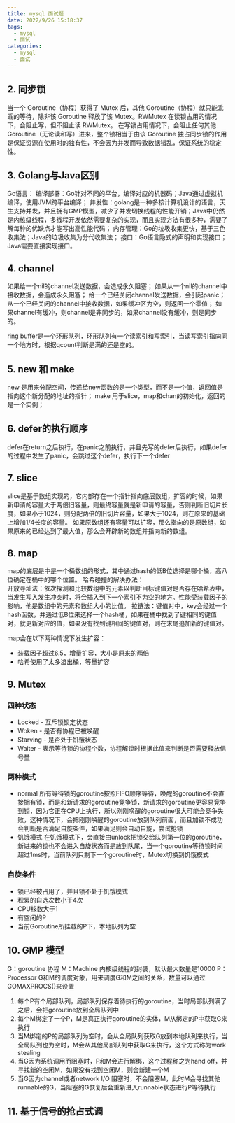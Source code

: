 ```yaml
---
title: mysql 面试题
date: 2022/9/26 15:18:37
tags:
  - mysql
  - 面试
categories:
  - mysql
  - 面试
---
```


## 2. 同步锁
当一个 Goroutine（协程）获得了 Mutex 后，其他 Goroutine（协程）就只能乖乖的等待，除非该 Goroutine 释放了该 Mutex。RWMutex 在读锁占用的情况下，会阻止写，但不阻止读 RWMutex。 在写锁占用情况下，会阻止任何其他Goroutine（无论读和写）进来，整个锁相当于由该 Goroutine 独占同步锁的作用是保证资源在使用时的独有性，不会因为并发而导致数据错乱，保证系统的稳定性。

## 3. Golang与Java区别
Go语言：
编译部署：Go针对不同的平台，编译对应的机器码；Java通过虚拟机编译，使用JVM跨平台编译；
并发性：golang是一种多核计算机设计的语言，天生支持并发，并且拥有GMP模型，减少了并发切换线程的性能开销；Java中仍然是内核级线程，多线程开发依然需要复杂的实现，而且实现方法有很多种，需要了解每种的优缺点才能写出高性能代码；
内存管理：Go的垃圾收集更快，基于三色收集法；Java的垃圾收集为分代收集法；
接口：Go语言隐式的声明和实现接口；Java需要直接实现接口。


## 4. channel
如果给一个nil的channel发送数据，会造成永久阻塞；
如果从一个nil的channel中接收数据，会造成永久阻塞；
给一个已经关闭channel发送数据，会引起panic；
从一个已经关闭的channel中接收数据，如果缓冲区为空，则返回一个零值；
如果channel有缓冲，则channel是非同步的，如果channel没有缓冲，则是同步的。

ring buffer是一个环形队列，环形队列有一个读索引和写索引，当读写索引指向同一个地方时，根据qcount判断是满的还是空的。


## 5. new 和 make
new 是用来分配空间，传递给new函数的是一个类型，而不是一个值，返回值是指向这个新分配的地址的指针；
make 用于slice，map和chan的初始化，返回的是一个实例；

## 6. defer的执行顺序
defer在return之后执行，在panic之前执行，并且先写的defer后执行，如果defer的过程中发生了panic，会跳过这个defer，执行下一个defer

## 7. slice
slice是基于数组实现的，它内部存在一个指针指向底层数组，扩容的时候，如果新申请的容量大于两倍旧容量，则最终容量就是新申请的容量，否则判断旧切片长度，如果小于1024，则分配两倍的旧切片容量，如果大于1024，则在原来的基础上增加1/4长度的容量。
如果原数组还有容量可以扩容，那么指向的是原数组，如果原来的已经达到了最大值，那么会开辟新的数组并指向新的数组。

## 8. map
map的底层是中是一个桶数组的形式，其中通过hash的低B位选择是哪个桶，高八位确定在桶中的哪个位置。
哈希碰撞的解决办法：  
开放寻址法：依次探测和比较数组中的元素以判断目标键值对是否存在哈希表中，当发生写入发生冲突时，将会插入到下一个索引不为空的地方。性能受装载因子的影响，他是数组中的元素和数组大小的比值。
拉链法：键值对中，key会经过一个hash函数，并通过低B位来选择一个hash桶，如果在桶中找到了键相同的键值对，就更新对应的值，如果没有找到键相同的键值对，则在末尾追加新的键值对。  

map会在以下两种情况下发生扩容：
- 装载因子超过6.5，增量扩容，大小是原来的两倍
- 哈希使用了太多溢出桶，等量扩容

## 9. Mutex 
### 四种状态
- Locked - 互斥锁锁定状态
- Woken - 是否有协程已被唤醒
- Starving - 是否处于饥饿状态
- Waiter - 表示等待锁的协程个数，协程解锁时根据此值来判断是否需要释放信号量

### 两种模式
- normal 所有等待锁的goroutine按照FIFO顺序等待，唤醒的goroutine不会直接拥有锁，而是和新请求的goroutine竞争锁，新请求的goroutine更容易竞争到锁，因为它正在CPU上执行，所以刚刚唤醒的goroutine很大可能会竞争失败，这种情况下，会把刚刚唤醒的goroutine放到队列前面，而且加锁不成功会判断是否满足自旋条件，如果满足则会自动自旋，尝试抢锁
- 饥饿模式 在饥饿模式下，会直接由unlock把锁交给队列第一位的goroutine，新进来的锁也不会进入自旋状态而是放到队尾，当一个goroutine等待锁时间超过1ms时，当前队列只剩下一个goroutine时，Mutex切换到饥饿模式

### 自旋条件
- 锁已经被占用了，并且锁不处于饥饿模式
- 积累的自选次数小于4次
- CPU核数大于1
- 有空闲的P
- 当前Goroutine所挂载的P下，本地队列为空


## 10. GMP 模型
G：goroutine 协程
M：Machine 内核级线程的封装，默认最大数量是10000
P：Processor G和M的调度对象，用来调度G和M之间的关系，数量可以通过GOMAXPROCS()来设置

1. 每个P有个局部队列，局部队列保存着待执行的goroutine，当时局部队列满了之后，会把goroutine放到全局队列中  
2. 每个M绑定了一个P，M是真正执行goroutine的实体，M从绑定的P中获取G来执行
3. 当M绑定的P的局部队列为空时，会从全局队列获取G放到本地队列来执行，当全局队列也为空时，M会从其他局部队列中获取G来执行，这个方式称为work stealing  
4. 当G因为系统调用而阻塞时，P和M会进行解绑，这个过程称之为hand off，并寻找新的空闲M，如果没有找到空闲M，则会新建一个M
5. 当G因为channel或者network I/O 阻塞时，不会阻塞M，此时M会寻找其他runnable的G，当阻塞的G恢复后会重新进入runnable状态进行P等待执行


## 11. 基于信号的抢占式调
